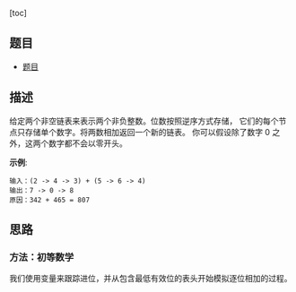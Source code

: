 [toc]

## 题目 
- [题目](https://leetcode-cn.com/problems/add-two-numbers/description/)

## 描述
给定两个非空链表来表示两个非负整数。位数按照逆序方式存储，
它们的每个节点只存储单个数字。将两数相加返回一个新的链表。
你可以假设除了数字 0 之外，这两个数字都不会以零开头。

**示例**:
```text
输入：(2 -> 4 -> 3) + (5 -> 6 -> 4)
输出：7 -> 0 -> 8
原因：342 + 465 = 807
```

## 思路
### 方法：初等数学
我们使用变量来跟踪进位，并从包含最低有效位的表头开始模拟逐位相加的过程。

